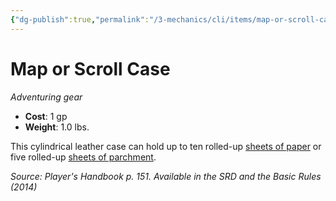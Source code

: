 ```yaml
---
{"dg-publish":true,"permalink":"/3-mechanics/cli/items/map-or-scroll-case/","tags":["ttrpg-cli/compendium/src/5e/phb","ttrpg-cli/item/gear/","ttrpg-cli/item/rarity/none"]}
---
```


# Map or Scroll Case
*Adventuring gear*  


- **Cost**: 1 gp
- **Weight**: 1.0 lbs.

This cylindrical leather case can hold up to ten rolled-up [sheets of paper](3-Mechanics/CLI/items/paper-one-sheet.md) or five rolled-up [sheets of parchment](3-Mechanics/CLI/items/parchment-one-sheet.md).

*Source: Player's Handbook p. 151. Available in the <span title='Systems Reference Document (5.1)'>SRD</span> and the Basic Rules (2014)*
